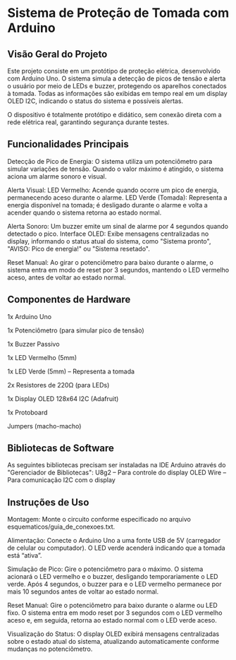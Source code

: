 # Sistema de Proteção de Tomada com Arduino
## Visão Geral do Projeto

Este projeto consiste em um protótipo de proteção elétrica, desenvolvido com Arduino Uno. O sistema simula a detecção de picos de tensão e alerta o usuário por meio de LEDs e buzzer, protegendo os aparelhos conectados à tomada. Todas as informações são exibidas em tempo real em um display OLED I2C, indicando o status do sistema e possíveis alertas.

O dispositivo é totalmente protótipo e didático, sem conexão direta com a rede elétrica real, garantindo segurança durante testes.

## Funcionalidades Principais

Detecção de Pico de Energia: O sistema utiliza um potenciômetro para simular variações de tensão. Quando o valor máximo é atingido, o sistema aciona um alarme sonoro e visual.

Alerta Visual:
LED Vermelho: Acende quando ocorre um pico de energia, permanecendo aceso durante o alarme.
LED Verde (Tomada): Representa a energia disponível na tomada; é desligado durante o alarme e volta a acender quando o sistema retorna ao estado normal.

Alerta Sonoro: Um buzzer emite um sinal de alarme por 4 segundos quando detectado o pico.
Interface OLED: Exibe mensagens centralizadas no display, informando o status atual do sistema, como "Sistema pronto", "AVISO: Pico de energia!" ou "Sistema resetado".

Reset Manual: Ao girar o potenciômetro para baixo durante o alarme, o sistema entra em modo de reset por 3 segundos, mantendo o LED vermelho aceso, antes de voltar ao estado normal.

## Componentes de Hardware

1x Arduino Uno

1x Potenciômetro (para simular pico de tensão)

1x Buzzer Passivo

1x LED Vermelho (5mm)

1x LED Verde (5mm) – Representa a tomada

2x Resistores de 220Ω (para LEDs)

1x Display OLED 128x64 I2C (Adafruit)

1x Protoboard

Jumpers (macho-macho)

## Bibliotecas de Software

As seguintes bibliotecas precisam ser instaladas na IDE Arduino através do "Gerenciador de Bibliotecas":
U8g2 – Para controle do display OLED
Wire – Para comunicação I2C com o display

## Instruções de Uso
Montagem: Monte o circuito conforme especificado no arquivo esquematicos/guia_de_conexoes.txt.

Alimentação: Conecte o Arduino Uno a uma fonte USB de 5V (carregador de celular ou computador). O LED verde acenderá indicando que a tomada está “ativa”.

Simulação de Pico: Gire o potenciômetro para o máximo. O sistema acionará o LED vermelho e o buzzer, desligando temporariamente o LED verde. Após 4 segundos, o buzzer para e o LED vermelho permanece por mais 10 segundos antes de voltar ao estado normal.

Reset Manual: Gire o potenciômetro para baixo durante o alarme ou LED fixo. O sistema entra em modo reset por 3 segundos com o LED vermelho aceso e, em seguida, retorna ao estado normal com o LED verde aceso.

Visualização do Status: O display OLED exibirá mensagens centralizadas sobre o estado atual do sistema, atualizando automaticamente conforme mudanças no potenciômetro.

